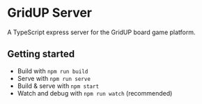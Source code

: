 # GridUP Server

A TypeScript express server for the GridUP board game platform.

## Getting started

- Build with `npm run build`
- Serve with `npm run serve`
- Build & serve with `npm start`
- Watch and debug with `npm run watch` (recommended)
